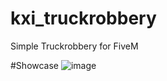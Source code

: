 # kxi_truckrobbery
Simple Truckrobbery for FiveM

#Showcase
![image](https://github.com/user-attachments/assets/a4d459a2-34ef-42e2-acb4-9ae874e2cbf8)

